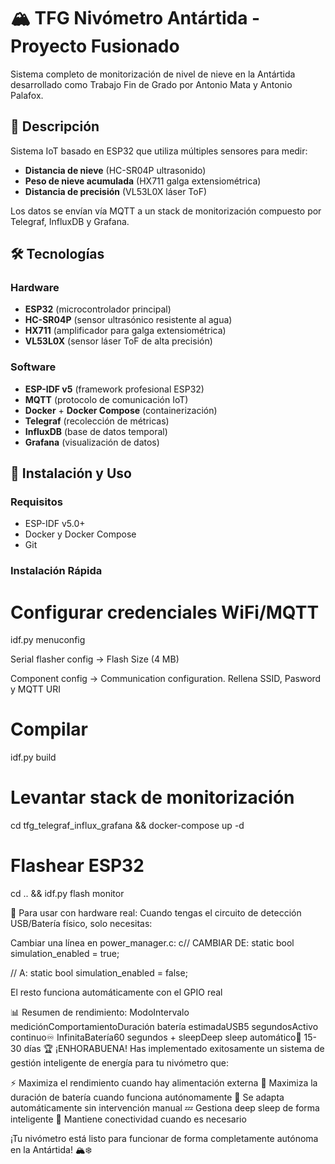 # 🏔️ TFG Nivómetro Antártida - Proyecto Fusionado

Sistema completo de monitorización de nivel de nieve en la Antártida desarrollado como Trabajo Fin de Grado por Antonio Mata y Antonio Palafox.

## 🎯 Descripción

Sistema IoT basado en ESP32 que utiliza múltiples sensores para medir:
- **Distancia de nieve** (HC-SR04P ultrasonido)
- **Peso de nieve acumulada** (HX711 galga extensiométrica)  
- **Distancia de precisión** (VL53L0X láser ToF)

Los datos se envían vía MQTT a un stack de monitorización compuesto por Telegraf, InfluxDB y Grafana.

## 🛠️ Tecnologías

### Hardware
- **ESP32** (microcontrolador principal)
- **HC-SR04P** (sensor ultrasónico resistente al agua)
- **HX711** (amplificador para galga extensiométrica)
- **VL53L0X** (sensor láser ToF de alta precisión)

### Software
- **ESP-IDF v5** (framework profesional ESP32)
- **MQTT** (protocolo de comunicación IoT)
- **Docker** + **Docker Compose** (containerización)
- **Telegraf** (recolección de métricas)
- **InfluxDB** (base de datos temporal)
- **Grafana** (visualización de datos)

## 🚀 Instalación y Uso

### Requisitos
- ESP-IDF v5.0+
- Docker y Docker Compose
- Git

### Instalación Rápida

# Configurar credenciales WiFi/MQTT
idf.py menuconfig

Serial flasher config -> Flash Size (4 MB)

Component config -> Communication configuration. Rellena SSID, Pasword y MQTT URI

# Compilar
idf.py build 

# Levantar stack de monitorización  
cd tfg_telegraf_influx_grafana && docker-compose up -d

# Flashear ESP32
cd .. && idf.py flash monitor





🔄 Para usar con hardware real:
Cuando tengas el circuito de detección USB/Batería físico, solo necesitas:

Cambiar una línea en power_manager.c:
c// CAMBIAR DE:
static bool simulation_enabled = true;

// A:
static bool simulation_enabled = false;

El resto funciona automáticamente con el GPIO real

📊 Resumen de rendimiento:
ModoIntervalo mediciónComportamientoDuración batería estimadaUSB5 segundosActivo continuo♾️ InfinitaBatería60 segundos + sleepDeep sleep automático🔋 15-30 días
🏆 ¡ENHORABUENA!
Has implementado exitosamente un sistema de gestión inteligente de energía para tu nivómetro que:

⚡ Maximiza el rendimiento cuando hay alimentación externa
🔋 Maximiza la duración de batería cuando funciona autónomamente
🔄 Se adapta automáticamente sin intervención manual
💤 Gestiona deep sleep de forma inteligente
📡 Mantiene conectividad cuando es necesario

¡Tu nivómetro está listo para funcionar de forma completamente autónoma en la Antártida! 🏔️❄️